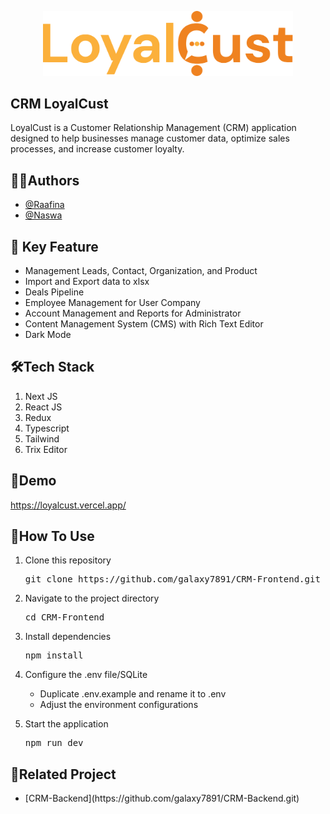 <p align="center"><img src="https://github.com/galaxy7891/CRM-Frontend/blob/main/public/images/icons/logo.svg" width="400" alt="LoyalCust Logo"></p>



## CRM LoyalCust

LoyalCust is a Customer Relationship Management (CRM) application designed to help businesses manage customer data, optimize sales processes, and increase customer loyalty. 

## 🧑‍💻Authors
- [@Raafina](https://github.com/Raafina)
- [@Naswa](https://github.com/galaxy7891)
  
## 🚀 Key Feature
<ul>
    <li>Management Leads, Contact, Organization, and Product</li>
    <li>Import and Export data to xlsx</li>
    <li>Deals Pipeline</li>
    <li>Employee Management for User Company</li>
    <li>Account Management and Reports for Administrator</li>
    <li>Content Management System (CMS) with Rich Text Editor</li>
    <li>Dark Mode</li>
</ul>

## 🛠️Tech Stack
<ol>
    <li>Next JS</li>
    <li>React JS</li>
    <li>Redux</li>
    <li>Typescript</li>
    <li>Tailwind</li>
    <li>Trix Editor</li>
</ol>

## 🔗Demo
<https://loyalcust.vercel.app/>

## 🎯How To Use
<ol>
    <li>
        <p>Clone this repository</p>
        <p><pre>git clone https://github.com/galaxy7891/CRM-Frontend.git</pre></p>
    </li>
    <li>
        <p>Navigate to the project directory</p>
        <p><pre>cd CRM-Frontend</pre></p>
    </li>
    <li>
        <p>Install dependencies</p>
        <p><pre>npm install</pre></p>
    </li>
    <li>
        <p>Configure the .env file/SQLite</p>
        <ul>
            <li>Duplicate .env.example and rename it to .env</li>
            <li>Adjust the environment configurations</li>
        </ul>
    </li>
    <li>
        <p>Start the application</p>
        <p><pre>npm run dev</pre></p>
    </li>
</ol>

## 🔎Related Project
<ul>
    <li>[CRM-Backend](https://github.com/galaxy7891/CRM-Backend.git)</li>
</ul>



